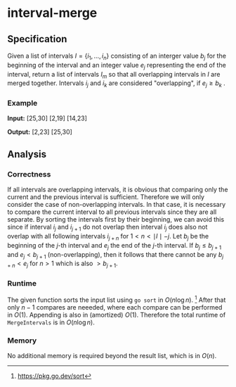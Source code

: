 # interval-merge

## Specification

Given a list of intervals $I = \{i_1,\dots,i_n\}$ consisting of an interger value $b_j$ for the beginning of the interval and an integer value $e_j$ representing the end of the interval, return a list of intervals $I_m$ so that all overlapping intervals in $I$ are merged together.
Intervals $i_j$ and $i_k$ are considered "overlapping", if $e_j \geq b_k$ .

### Example

**Input:** [25,30] [2,19] [14,23]

**Output:** [2,23] [25,30] 

## Analysis

### Correctness

If all intervals are overlapping intervals, it is obvious that comparing only the current and the previous interval 
is sufficient. Therefore we will only consider the case of non-overlapping intervals. In that case, it is 
necessary to compare the current interval to all previous intervals since they are all separate.
By sorting the intervals first by their beginning, we can avoid this since if interval $i_j$ and $i_{j+1}$ do not overlap then interval $i_j$ does also not overlap with all following intervals $i_{j+n}$ for $1 < n < \mid I\mid - j$.
Let $b_j$ be the beginning of the $j$-th interval and $e_j$ the end of the $j$-th interval.
If $b_{j} \leq b_{j+1}$ and $e_{j} < b_{j+1}$ (non-overlapping), then it follows that there cannot be any $b_{j+n} < e_j$ for $n>1$ which is also $> b_{j+1}$.

### Runtime

The given function sorts the input list using `go sort` in $O(n\log n)$. [^1]
After that only $n-1$ compares are neeeded, where each compare can be performed in $O(1)$.
Appending is also in (amortized) $O(1)$.
Therefore the total runtime of `MergeIntervals` is in $O(n\log n)$.

### Memory

No additional memory is required beyond the result list, which is in $O(n)$.


[^1]:   https://pkg.go.dev/sort